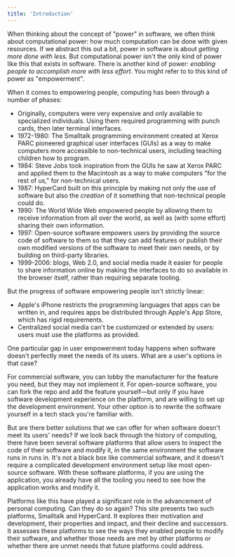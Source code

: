 ```yaml
---
title: 'Introduction'
---
```


When thinking about the concept of "power" in software, we often think about computational power: how much computation can be done with given resources. If we abstract this out a bit, power in software is about *getting more done with less*. But computational power isn't the only kind of power like this that exists in software. There is another kind of power: *enabling people to accomplish more with less effort*. You might refer to to this kind of power as "empowerment".

When it comes to empowering people, computing has been through a number of phases:

- Originally, computers were very expensive and only available to specialized individuals. Using them required programming with punch cards, then later terminal interfaces.
- 1972-1980: The Smalltalk programming environment created at Xerox PARC pioneered graphical user interfaces (GUIs) as a way to make computers more accessible to non-technical users, including teaching children how to program.
- 1984: Steve Jobs took inspiration from the GUIs he saw at Xerox PARC and applied them to the Macintosh as a way to make computers "for the rest of us," for non-technical users.
- 1987: HyperCard built on this principle by making not only the use of software but also the *creation* of it something that non-technical people could do.
- 1990: The World Wide Web empowered people by allowing them to receive information from all over the world, as well as (with some effort) sharing their own information.
- 1997: Open-source software empowers users by providing the source code of software to them so that they can add features or publish their own modified versions of the software to meet their own needs, or by building on third-party libraries.
- 1999-2006: blogs, Web 2.0, and social media made it easier for people to share information online by making the interfaces to do so available in the browser itself, rather than requiring separate tooling.

But the progress of software empowering people isn't strictly linear:

- Apple's iPhone restricts the programming languages that apps can be written in, and requires apps be distributed through Apple's App Store, which has rigid requirements.
- Centralized social media can't be customized or extended by users: users must use the platforms as provided.

One particular gap in user empowerment today happens when software doesn't perfectly meet the needs of its users. What are a user's options in that case?

For commercial software, you can lobby the manufacturer for the feature you need, but they may not implement it. For open-source software, you can fork the repo and add the feature yourself—but only if you have software development experience on the platform, and are willing to set up the development environment. Your other option is to rewrite the software yourself in a tech stack you're familiar with.

But are there better solutions that we can offer for when software doesn't meet its users' needs? If we look back through the history of computing, there have been several software platforms that allow users to inspect the code of their software and modify it, in the same environment the software runs in runs in. It's not a black box like commercial software, and it doesn't require a complicated development environment setup like most open-source software. With these software platforms, if you are using the application, you already have all the tooling you need to see how the application works and modify it.

Platforms like this have played a significant role in the advancement of personal computing. Can they do so again? This site presents two such platforms, Smalltalk and HyperCard. It explores their motivation and development, their properties and impact, and their decline and successors. It assesses these platforms to see the ways they enabled people to modify their software, and whether those needs are met by other platforms or whether there are unmet needs that future platforms could address.
